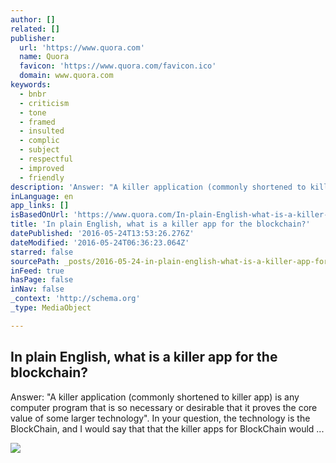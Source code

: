 ```yaml
---
author: []
related: []
publisher:
  url: 'https://www.quora.com'
  name: Quora
  favicon: 'https://www.quora.com/favicon.ico'
  domain: www.quora.com
keywords:
  - bnbr
  - criticism
  - tone
  - framed
  - insulted
  - complic
  - subject
  - respectful
  - improved
  - friendly
description: 'Answer: "A killer application (commonly shortened to killer app) is any computer program that is so necessary or desirable that it proves the core value of some larger technology". In your question, the technology is the BlockChain, and I would say that that the killer apps for BlockChain would ...'
inLanguage: en
app_links: []
isBasedOnUrl: 'https://www.quora.com/In-plain-English-what-is-a-killer-app-for-the-blockchain'
title: 'In plain English, what is a killer app for the blockchain?'
datePublished: '2016-05-24T13:53:26.276Z'
dateModified: '2016-05-24T06:36:23.064Z'
starred: false
sourcePath: _posts/2016-05-24-in-plain-english-what-is-a-killer-app-for-the-blockchain.md
inFeed: true
hasPage: false
inNav: false
_context: 'http://schema.org'
_type: MediaObject

---
```

<article style=""><h1>In plain English, what is a killer app for the blockchain?</h1><p>Answer: "A killer application (commonly shortened to killer app) is any computer program that is so necessary or desirable that it proves the core value of some larger technology". In your question, the technology is the BlockChain, and I would say that that the killer apps for BlockChain would ...</p><img src="https://qsf.is.quoracdn.net/-images.new_grid.fb_share_default.pnge6dde9cfa6e03c43.png" /></article>
